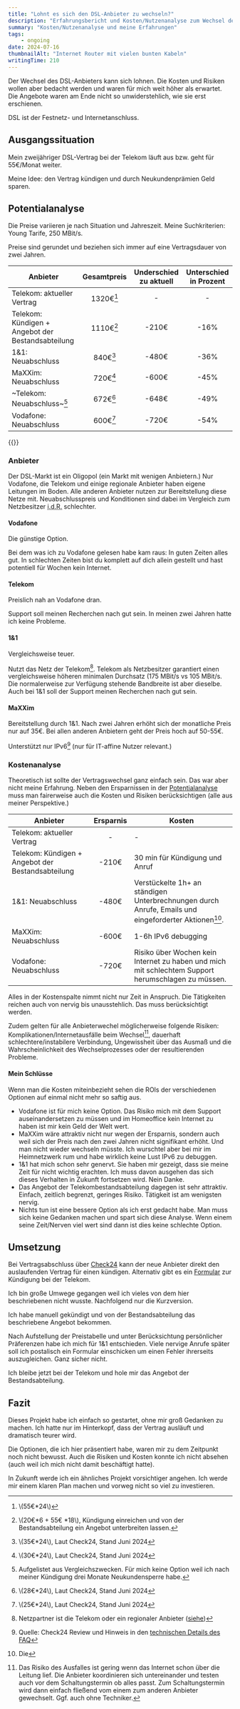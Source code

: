 ```yaml
---
title: "Lohnt es sich den DSL-Anbieter zu wechseln?"
description: "Erfahrungsbericht und Kosten/Nutzenanalyse zum Wechsel des Internetanbieters."
summary: "Kosten/Nutzenanalyse und meine Erfahrungen"
tags:
    - ongoing
date: 2024-07-16
thumbnailAlt: "Internet Router mit vielen bunten Kabeln"
writingTime: 210
---
```


Der Wechsel des DSL-Anbieters kann sich lohnen.
Die Kosten und Risiken wollen aber bedacht werden und waren für mich weit
höher als erwartet.
Die Angebote waren am Ende nicht so unwiderstehlich, wie sie erst erschienen.

<span class="text-xs">DSL ist der Festnetz- und Internetanschluss.</span>

## Ausgangssituation

Mein zweijähriger DSL-Vertrag bei der Telekom läuft aus bzw. geht für
55€/Monat weiter.

Meine Idee: den Vertrag kündigen und durch Neukundenprämien Geld sparen.

## Potentialanalyse

Die Preise variieren je nach Situation und Jahreszeit.
Meine Suchkriterien: Young Tarife, 250 MBit/s.

Preise sind gerundet und beziehen sich immer auf eine Vertragsdauer von zwei
Jahren.

| Anbieter | Gesamtpreis | Underschied zu aktuell | Unterschied in Prozent |
|-|:-:|:-:|:-:|
| Telekom: aktueller Vertrag | 1320€[^t1] | - | - |
| Telekom: Kündigen + Angebot der Bestandsabteilung | 1110€[^t2] | -210€ | -16% |
| 1&1: Neuabschluss | 840€[^1] | -480€ | -36% |
| MaXXim: Neuabschluss | 720€[^t4] | -600€ | -45% |
| ~Telekom: Neuabschluss~[^tneu] | 672€[^t3] | -648€ | -49% |
| Vodafone: Neuabschluss | 600€[^v] | -720€ | -54% |

{{<katex>}}
[^tneu]: Aufgelistet aus Vergleichszwecken. Für mich keine Option weil ich
nach meiner Kündigung drei Monate Neukundensperre habe.
[^t1]: \\(55€*24\\)
[^t2]: \\(20€*6 + 55€ *18\\),
Kündigung einreichen und von der Bestandsabteilung ein Angebot unterbreiten
lassen.
[^t3]: \\(28€*24\\), Laut Check24, Stand Juni 2024
[^t4]: \\(30€*24\\), Laut Check24, Stand Juni 2024
[^v]: \\(25€*24\\), Laut Check24, Stand Juni 2024
[^1]: \\(35€*24\\), Laut Check24, Stand Juni 2024

### Anbieter

Der DSL-Markt ist ein Oligopol (ein Markt mit wenigen Anbietern.)
Nur Vodafone, die Telekom und einige regionale Anbieter haben eigene
Leitungen im Boden.
Alle anderen Anbieter nutzen zur Bereitstellung diese Netze mit.
Neuabschlusspreis und Konditionen sind dabei im Vergleich zum Netzbesitzer
<abbr title="in der Regel">i.d.R.</abbr> schlechter.

#### Vodafone

Die günstige Option.

Bei dem was ich zu Vodafone gelesen habe kam raus:
In guten Zeiten alles gut.
In schlechten Zeiten bist du komplett auf dich allein gestellt und hast
potentiell für Wochen kein Internet.

#### Telekom

Preislich nah an Vodafone dran.

Support soll meinen Recherchen nach gut sein.
In meinen zwei Jahren hatte ich keine Probleme.

#### 1&1

Vergleichsweise teuer.

Nutzt das Netz der Telekom[^1und1netz].
Telekom als Netzbesitzer garantiert einen vergleichsweise höheren minimalen
Durchsatz (175 MBit/s vs 105 MBit/s.
Die normalerweise zur Verfügung stehende Bandbreite ist aber dieselbe.
Auch bei 1&1 soll der Support meinen Recherchen nach gut sein.

[^1und1netz]: Netzpartner ist die Telekom oder ein regionaler Anbieter ([siehe](https://www.dslweb.de/1und1-dsl-verfuegbarkeit.php#netzpartner))

#### MaXXim

Bereitstellung durch 1&1.
Nach zwei Jahren erhöht sich der monatliche Preis nur auf 35€.
Bei allen anderen Anbietern geht der Preis hoch auf 50-55€.

Unterstützt nur IPv6[^ipv6] (nur für IT-affine Nutzer relevant.)

[^ipv6]: Quelle: Check24 Review und Hinweis in den [technischen Details des FAQ](https://www.maxxim.de/faq/search?search=ipv6#4757)

### Kostenanalyse

Theoretisch ist sollte der Vertragswechsel ganz einfach sein.
Das war aber nicht meine Erfahrung.
Neben den Ersparnissen in der [Potentialanalyse](#potentialanalyse) muss man fairerweise auch die
Kosten und Risiken berücksichtigen (alle aus meiner Perspektive.)

| Anbieter | Ersparnis | Kosten |
|-|:-:|-|
| Telekom: aktueller Vertrag | - | - |
| Telekom: Kündigen + Angebot der Bestandsabteilung | -210€ | 30 min für Kündigung und Anruf |
| 1&1: Neuabschluss | -480€ | Verstückelte 1h+ an ständigen Unterbrechnungen durch Anrufe, Emails und eingeforderter Aktionen[^1unddrama]. |
| MaXXim: Neuabschluss | -600€ | 1-6h IPv6 debugging |
| Vodafone: Neuabschluss | -720€ | Risiko über Wochen kein Internet zu haben und mich mit schlechtem Support herumschlagen zu müssen. |

[^1unddrama]: Die

Alles in der Kostenspalte nimmt nicht nur Zeit in Anspruch.
Die Tätigkeiten reichen auch von nervig bis unausstehlich.
Das muss berücksichtigt werden.

Zudem gelten für alle Anbieterwechel möglicherweise folgende Risiken:
Komplikationen/Internetausfälle beim Wechsel[^schaltung], dauerhaft
schlechtere/instabilere Verbindung, Ungewissheit über das Ausmaß und die
Wahrscheinlichkeit des Wechselprozesses oder der resultierenden Probleme.

[^schaltung]: Das Risiko des Ausfalles ist gering wenn das Internet schon
über die Leitung lief. Die Anbieter koordinieren sich untereinander und
testen auch vor dem Schaltungstermin ob alles passt.
Zum Schaltungstermin wird dann einfach fließend vom einem zum anderen
Anbieter gewechselt.
Ggf. auch ohne Techniker.

#### Mein Schlüsse

Wenn man die Kosten miteinbezieht sehen die ROIs der verschiedenen Optionen
auf einmal nicht mehr so saftig aus.

- Vodafone ist für mich keine Option.
  Das Risiko mich mit dem Support auseinandersetzen zu müssen und im
  Homeoffice kein Internet zu haben ist mir kein Geld der Welt wert.
- MaXXim wäre attraktiv nicht nur wegen der Ersparnis, sondern auch weil sich
  der Preis nach den zwei Jahren nicht signifikant erhöht.
  Und man nicht wieder wechseln müsste.
  Ich wurschtel aber bei mir im Heimnetzwerk rum und habe wirklich keine
  Lust IPv6 zu debuggen.
- 1&1 hat mich schon sehr genervt.
  Sie haben mir gezeigt, dass sie meine Zeit für nicht wichtig erachten.
  Ich muss davon ausgehen das sich dieses Verhalten in Zukunft fortsetzen
  wird. Nein Danke.
- Das Angebot der Telekombestandsabteilung dagegen ist sehr attraktiv.
  Einfach, zeitlich begrenzt, geringes Risiko. Tätigkeit ist am wenigsten
  nervig.
- Nichts tun ist eine bessere Option als ich erst gedacht habe.
  Man muss sich keine Gedanken machen und spart sich diese Analyse.
  Wenn einem seine Zeit/Nerven viel wert sind dann ist dies keine schlechte
  Option.

## Umsetzung

Bei Vertragsabschluss über [Check24](https://www.check24.de/internet) kann
der neue Anbieter direkt den auslaufenden Vertrag für einen kündigen.
Alternativ gibt es ein [Formular](https://www.telekom.de/kontakt/e-mail-kontakt/festnetz/kuendigung) zur Kündigung bei der Telekom.

Ich bin große Umwege gegangen weil ich vieles von dem hier beschriebenen
nicht wusste.
Nachfolgend nur die Kurzversion.

Ich habe manuell gekündigt und von der Bestandsabteilung das beschriebene
Angebot bekommen.

Nach Aufstellung der Preistabelle und unter Berücksichtung persönlicher
Präferenzen habe ich mich für 1&1 entschieden.
Viele nervige Anrufe später soll ich postalisch ein Formular einschicken um
einen Fehler ihrerseits auszugleichen. Ganz sicher nicht.

Ich bleibe jetzt bei der Telekom und hole mir das Angebot der
Bestandsabteilung.

## Fazit

Dieses Projekt habe ich einfach so gestartet, ohne mir groß Gedanken zu
machen.
Ich hatte nur im Hinterkopf, dass der Vertrag ausläuft und dramatisch teurer
wird.

Die Optionen, die ich hier präsentiert habe, waren mir zu dem Zeitpunkt noch
nicht bewusst.
Auch die Risiken und Kosten konnte ich nicht absehen (auch weil ich mich
nicht damit beschäftigt hatte).

In Zukunft werde ich ein ähnliches Projekt vorsichtiger angehen.
Ich werde mir einem klaren Plan machen und vorweg nicht so viel zu
investieren.

